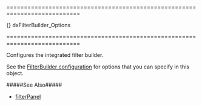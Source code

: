 ===========================================================================
<!--default-->{}<!--/default-->
<!--type-->dxFilterBuilder_Options<!--/type-->
===========================================================================

<!--shortDescription-->
Configures the integrated filter builder.
<!--/shortDescription-->

<!--fullDescription-->
See the [FilterBuilder configuration](/Documentation/ApiReference/UI_Widgets/dxFilterBuilder/Configuration/) for options that you can specify in this object.

#####See Also#####
- [filterPanel]({basewidgetpath}/Configuration/filterPanel/)
<!--/fullDescription-->